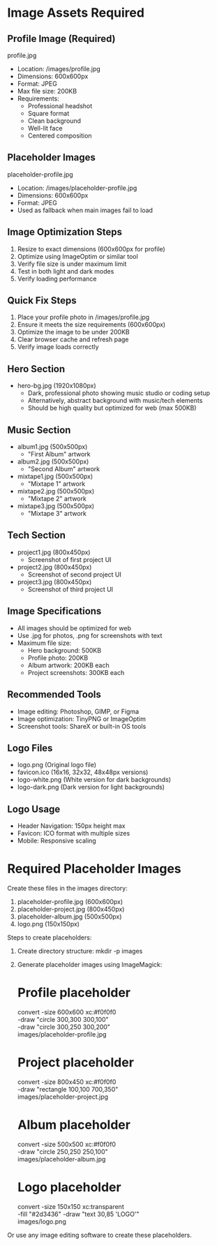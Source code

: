 # Image Assets Required

## Profile Image (Required)
profile.jpg
- Location: /images/profile.jpg
- Dimensions: 600x600px
- Format: JPEG
- Max file size: 200KB
- Requirements:
  - Professional headshot
  - Square format
  - Clean background
  - Well-lit face
  - Centered composition

## Placeholder Images
placeholder-profile.jpg
- Location: /images/placeholder-profile.jpg
- Dimensions: 600x600px
- Format: JPEG
- Used as fallback when main images fail to load

## Image Optimization Steps
1. Resize to exact dimensions (600x600px for profile)
2. Optimize using ImageOptim or similar tool
3. Verify file size is under maximum limit
4. Test in both light and dark modes
5. Verify loading performance

## Quick Fix Steps
1. Place your profile photo in /images/profile.jpg
2. Ensure it meets the size requirements (600x600px)
3. Optimize the image to be under 200KB
4. Clear browser cache and refresh page
5. Verify image loads correctly

## Hero Section
- hero-bg.jpg (1920x1080px)
  - Dark, professional photo showing music studio or coding setup
  - Alternatively, abstract background with music/tech elements
  - Should be high quality but optimized for web (max 500KB)

## Music Section
- album1.jpg (500x500px)
  - "First Album" artwork
- album2.jpg (500x500px)
  - "Second Album" artwork
- mixtape1.jpg (500x500px)
  - "Mixtape 1" artwork
- mixtape2.jpg (500x500px)
  - "Mixtape 2" artwork
- mixtape3.jpg (500x500px)
  - "Mixtape 3" artwork

## Tech Section
- project1.jpg (800x450px)
  - Screenshot of first project UI
- project2.jpg (800x450px)
  - Screenshot of second project UI
- project3.jpg (800x450px)
  - Screenshot of third project UI

## Image Specifications
- All images should be optimized for web
- Use .jpg for photos, .png for screenshots with text
- Maximum file size:
  - Hero background: 500KB
  - Profile photo: 200KB
  - Album artwork: 200KB each
  - Project screenshots: 300KB each

## Recommended Tools
- Image editing: Photoshop, GIMP, or Figma
- Image optimization: TinyPNG or ImageOptim
- Screenshot tools: ShareX or built-in OS tools

## Logo Files
- logo.png (Original logo file)
- favicon.ico (16x16, 32x32, 48x48px versions)
- logo-white.png (White version for dark backgrounds)
- logo-dark.png (Dark version for light backgrounds)

## Logo Usage
- Header Navigation: 150px height max
- Favicon: ICO format with multiple sizes
- Mobile: Responsive scaling

# Required Placeholder Images

Create these files in the images directory:

1. placeholder-profile.jpg (600x600px)
2. placeholder-project.jpg (800x450px)
3. placeholder-album.jpg (500x500px)
4. logo.png (150x150px)

Steps to create placeholders:
1. Create directory structure:
   mkdir -p images

2. Generate placeholder images using ImageMagick:

   # Profile placeholder
   convert -size 600x600 xc:#f0f0f0 \
   -draw "circle 300,300 300,100" \
   -draw "circle 300,250 300,200" \
   images/placeholder-profile.jpg

   # Project placeholder
   convert -size 800x450 xc:#f0f0f0 \
   -draw "rectangle 100,100 700,350" \
   images/placeholder-project.jpg

   # Album placeholder
   convert -size 500x500 xc:#f0f0f0 \
   -draw "circle 250,250 250,100" \
   images/placeholder-album.jpg

   # Logo placeholder
   convert -size 150x150 xc:transparent \
   -fill "#2d3436" -draw "text 30,85 'LOGO'" \
   images/logo.png

Or use any image editing software to create these placeholders.


